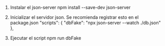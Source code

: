 1) Instalar el json-server
npm install --save-dev json-server

2) Inicializar el servidor json. Se recomienda registrar esto en el package.json
 "scripts": {
    "dbFake": "npx json-server --watch ./db.json"
  },

3) Ejecutar el script
npm run dbFake